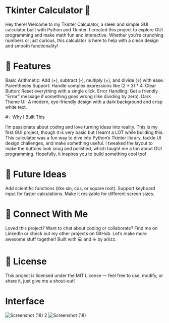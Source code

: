 # Tkinter Calculator 🧮

Hey there! Welcome to my Tkinter Calculator, a sleek and simple GUI calculator built with Python and Tkinter. I created this project to explore GUI programming and make math fun and interactive. Whether you're crunching numbers or just curious, this calculator is here to help with a clean design and smooth functionality!

# 🚀 Features

Basic Arithmetic: Add (+), subtract (-), multiply (×), and divide (÷) with ease.
Parentheses Support: Handle complex expressions like (2 + 3) * 4.
Clear Button: Reset everything with a single click.
Error Handling: Get a friendly "Error" message if something goes wrong (like dividing by zero).
Dark Theme UI: A modern, eye-friendly design with a dark background and crisp white text.

#💡 Why I Built This

I’m passionate about coding and love turning ideas into reality. This is my first GUI project, though it is very basic but I learnt a LOT while building this. This calculator was a fun way to dive into Python’s Tkinter library, tackle UI design challenges, and make something useful. I tweaked the layout to make the buttons look snug and polished, which taught me a ton about GUI programming. Hopefully, it inspires you to build something cool too!

# 🔧 Future Ideas

Add scientific functions (like sin, cos, or square root).
Support keyboard input for faster calculations.
Make it resizable for different screen sizes.


# 🤝 Connect With Me

Loved this project? Want to chat about coding or collaborate? Find me on LinkedIn or check out my other projects on GitHub. Let’s make more awesome stuff together!
Built with 💻 and ☕ by ariizz.


# 📜 License

This project is licensed under the MIT License — feel free to use, modify, or share it, just give me a shout-out!

# Interface
![Screenshot (18) 2](https://github.com/user-attachments/assets/33de16ec-b6c0-421f-b8e4-75f51fc604ae)
![Screenshot (18)](https://github.com/user-attachments/assets/8aa66ef7-8b74-4c78-b352-8c49a51f27c2)

